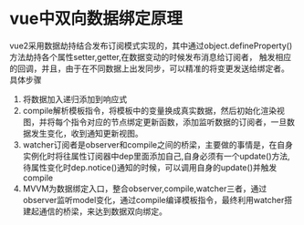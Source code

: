 # vue中双向数据绑定原理

vue2采用数据劫持结合发布订阅模式实现的，其中通过object.defineProperty()方法劫持各个属性setter,getter,在数据变动的时候发布消息给订阅者，
触发相应的回调，并且，由于在不同数据上出发同步，可以精准的将变更发送给绑定者。
具体步骤
1. 将数据加入递归添加到响应式
2. compile解析模板指令，将模板中的变量换成真实数据，然后初始化渲染视图，并将每个指令对应的节点绑定更新函数，添加监听数据的订阅者，一旦数据发生变化，收到通知更新视图。
3. watcher订阅者是observer和compile之间的桥梁，主要做的事情是，在自身实例化时将往属性订阅器中dep里面添加自己,自身必须有一个update()方法,待属性变化时dep.notice()通知的时候，可以调用自身的update()并触发compile
4. MVVM为数据绑定入口，整合observer,compile,watcher三者，通过observer监听model变化，通过compile编译模板指令，最终利用watcher搭建起通信的桥梁，来达到数据双向绑定。


